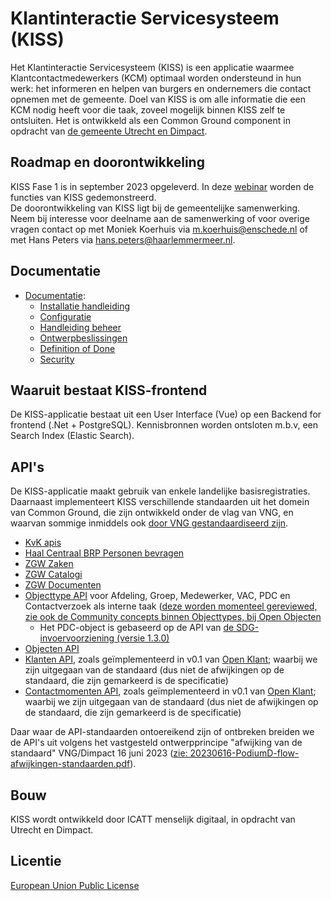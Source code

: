 
# Klantinteractie Servicesysteem (KISS)

Het Klantinteractie Servicesysteem (KISS) is een applicatie waarmee Klantcontactmedewerkers (KCM) optimaal worden ondersteund in hun werk: het informeren en helpen van burgers en ondernemers die contact opnemen met de gemeente. Doel van KISS is om alle informatie die een KCM nodig heeft voor die taak, zoveel mogelijk binnen KISS zelf te ontsluiten. Het is ontwikkeld als een Common Ground component in opdracht van [de gemeente Utrecht en Dimpact](https://www.dimpact.nl/klantinteractie-servicesysteem).


## Roadmap en doorontwikkeling

KISS Fase 1 is in september 2023 opgeleverd. In deze [webinar](https://vimeo.com/886406377?share=copy) worden de functies van KISS gedemonstreerd.  
De doorontwikkeling van KISS ligt bij de gemeentelijke samenwerking. Neem bij interesse voor deelname aan de samenwerking of voor overige vragen contact op met Moniek Koerhuis via m.koerhuis@enschede.nl of met Hans Peters via hans.peters@haarlemmermeer.nl.


## Documentatie

- [Documentatie](https://kiss-klantinteractie-servicesysteem.readthedocs.io/):
  - [Installatie handleiding](https://kiss-klantinteractie-servicesysteem.readthedocs.io/en/latest/INSTALLATION/)
  - [Configuratie](https://kiss-klantinteractie-servicesysteem.readthedocs.io/en/latest/CONFIGURATIE/)
  - [Handleiding beheer](https://kiss-klantinteractie-servicesysteem.readthedocs.io/en/latest/MANUAL/)
  - [Ontwerpbeslissingen](https://kiss-klantinteractie-servicesysteem.readthedocs.io/en/latest/DECISION-RECORD/)
  - [Definition of Done](https://kiss-klantinteractie-servicesysteem.readthedocs.io/en/latest/DEFINITIONOFDONE/)
  - [Security](https://kiss-klantinteractie-servicesysteem.readthedocs.io/en/latest/SECURITY/)


## Waaruit bestaat KISS-frontend

De KISS-applicatie bestaat uit een User Interface (Vue) op een Backend for frontend (.Net + PostgreSQL).  Kennisbronnen worden ontsloten m.b.v, een Search Index (Elastic Search). 


## API's 
De KISS-applicatie maakt gebruik van enkele landelijke basisregistraties. Daarnaast implementeert KISS verschillende standaarden uit het domein van Common Ground, die zijn ontwikkeld onder de vlag van VNG, en waarvan sommige inmiddels ook [door VNG gestandaardiseerd zijn](https://www.gemmaonline.nl/index.php/Ontwikkelagenda_API-standaarden).  

- [KvK apis](https://developers.kvk.nl/documentation/zoeken-api)
- [Haal Centraal BRP Personen bevragen](https://brp-api.github.io/Haal-Centraal-BRP-bevragen/) 
- [ZGW Zaken](https://open-zaak.dev.kiss-demo.nl/zaken/api/v1/schema/) 
- [ZGW Catalogi](https://open-zaak.dev.kiss-demo.nl/catalogi/api/v1/schema/) 
- [ZGW Documenten](https://open-zaak.dev.kiss-demo.nl/documenten/api/v1/schema/)
- [Objecttype API](https://objecten.dev.kiss-demo.nl/api/v2/schema/) voor Afdeling, Groep, Medewerker, VAC, PDC en Contactverzoek als interne taak ([deze worden momenteel gereviewed, zie ook de Community concepts binnen Objecttypes, bij Open Objecten](https://github.com/open-objecten/objecttypes/tree/main/community-concepts)
  - Het PDC-object is gebaseerd op de API van [de SDG-invoervoorziening (versie 1.3.0)](https://redocly.github.io/redoc/?url=https://raw.githubusercontent.com/maykinmedia/sdg-invoervoorziening/1.3.0/src/openapi.yaml&nocors)
- [Objecten API](https://github.com/maykinmedia/objects-api)
- [Klanten API](https://open-klant.dev.kiss-demo.nl/klanten/api/v1/schema/), zoals geïmplementeerd in v0.1 van [Open Klant](https://github.com/maykinmedia/open-klant); waarbij we zijn uitgegaan van de standaard (dus niet de afwijkingen op de standaard, die zijn gemarkeerd is de specificatie)
- [Contactmomenten API](https://open-klant.dev.kiss-demo.nl/contactmomenten/api/v1/schema/), zoals geïmplementeerd in v0.1 van [Open Klant](https://github.com/maykinmedia/open-klant); waarbij we zijn uitgegaan van de standaard (dus niet de afwijkingen op de standaard, die zijn gemarkeerd is de specificatie)

Daar waar de API-standaarden ontoereikend zijn of ontbreken breiden we de API's uit volgens het vastgesteld ontwerpprincipe "afwijking van de standaard" VNG/Dimpact 16 juni 2023 ([zie: 20230616-PodiumD-flow-afwijkingen-standaarden.pdf](https://github.com/Klantinteractie-Servicesysteem/.github/blob/main/docs/files/20230616-PodiumD-flow-afwijkingen-standaarden.pdf)).


## Bouw
KISS wordt ontwikkeld door ICATT menselijk digitaal, in opdracht van Utrecht en Dimpact. 

## Licentie
[European Union Public License](https://opensource.org/licenses/EUPL-1.2)
